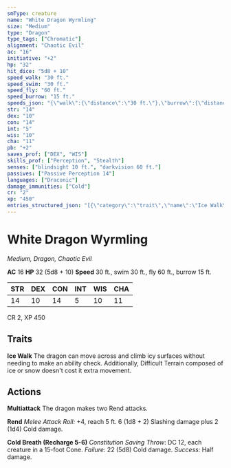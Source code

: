 ```yaml
---
smType: creature
name: "White Dragon Wyrmling"
size: "Medium"
type: "Dragon"
type_tags: ["Chromatic"]
alignment: "Chaotic Evil"
ac: "16"
initiative: "+2"
hp: "32"
hit_dice: "5d8 + 10"
speed_walk: "30 ft."
speed_swim: "30 ft."
speed_fly: "60 ft."
speed_burrow: "15 ft."
speeds_json: "{\"walk\":{\"distance\":\"30 ft.\"},\"burrow\":{\"distance\":\"15 ft.\"},\"fly\":{\"distance\":\"60 ft.\"},\"swim\":{\"distance\":\"30 ft.\"}}"
str: "14"
dex: "10"
con: "14"
int: "5"
wis: "10"
cha: "11"
pb: "+2"
saves_prof: ["DEX", "WIS"]
skills_prof: ["Perception", "Stealth"]
senses: ["blindsight 10 ft.", "darkvision 60 ft."]
passives: ["Passive Perception 14"]
languages: ["Draconic"]
damage_immunities: ["Cold"]
cr: "2"
xp: "450"
entries_structured_json: "[{\"category\":\"trait\",\"name\":\"Ice Walk\",\"text\":\"The dragon can move across and climb icy surfaces without needing to make an ability check. Additionally, Difficult Terrain composed of ice or snow doesn't cost it extra movement.\"},{\"category\":\"action\",\"name\":\"Multiattack\",\"text\":\"The dragon makes two Rend attacks.\"},{\"category\":\"action\",\"name\":\"Rend\",\"text\":\"*Melee Attack Roll:* +4, reach 5 ft. 6 (1d8 + 2) Slashing damage plus 2 (1d4) Cold damage.\",\"kind\":\"Melee Attack Roll\",\"to_hit\":\"+4\",\"range\":\"5 ft\",\"damage\":\"6 (1d8 + 2) Slashing\"},{\"category\":\"action\",\"name\":\"Cold Breath\",\"recharge\":\"Recharge 5-6\",\"text\":\"*Constitution Saving Throw*: DC 12, each creature in a 15-foot Cone. *Failure:*  22 (5d8) Cold damage. *Success:*  Half damage.\",\"target\":\"each creature in a 15-foot Cone\",\"damage\":\"22 (5d8) Cold\",\"save_ability\":\"CON\",\"save_dc\":12,\"save_effect\":\"Half damage\"}]"
---
```


# White Dragon Wyrmling
*Medium, Dragon, Chaotic Evil*

**AC** 16
**HP** 32 (5d8 + 10)
**Speed** 30 ft., swim 30 ft., fly 60 ft., burrow 15 ft.

| STR | DEX | CON | INT | WIS | CHA |
| --- | --- | --- | --- | --- | --- |
| 14 | 10 | 14 | 5 | 10 | 11 |

CR 2, XP 450

## Traits

**Ice Walk**
The dragon can move across and climb icy surfaces without needing to make an ability check. Additionally, Difficult Terrain composed of ice or snow doesn't cost it extra movement.

## Actions

**Multiattack**
The dragon makes two Rend attacks.

**Rend**
*Melee Attack Roll:* +4, reach 5 ft. 6 (1d8 + 2) Slashing damage plus 2 (1d4) Cold damage.

**Cold Breath (Recharge 5-6)**
*Constitution Saving Throw*: DC 12, each creature in a 15-foot Cone. *Failure:*  22 (5d8) Cold damage. *Success:*  Half damage.
